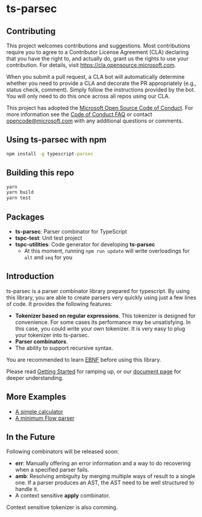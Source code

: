 # ts-parsec

## Contributing

This project welcomes contributions and suggestions.  Most contributions require you to agree to a
Contributor License Agreement (CLA) declaring that you have the right to, and actually do, grant us
the rights to use your contribution. For details, visit https://cla.opensource.microsoft.com.

When you submit a pull request, a CLA bot will automatically determine whether you need to provide
a CLA and decorate the PR appropriately (e.g., status check, comment). Simply follow the instructions
provided by the bot. You will only need to do this once across all repos using our CLA.

This project has adopted the [Microsoft Open Source Code of Conduct](https://opensource.microsoft.com/codeofconduct/).
For more information see the [Code of Conduct FAQ](https://opensource.microsoft.com/codeofconduct/faq/) or
contact [opencode@microsoft.com](mailto:opencode@microsoft.com) with any additional questions or comments.

## Using ts-parsec with npm

```cmd
npm install -g typescript-parsec
```

## Building this repo

```cmd
yarn
yarn build
yarn test
```

## Packages

- **ts-parsec**: Parser combinator for TypeScript
- **tspc-test**: Unit test project
- **tspc-utilities**: Code generator for developing **ts-parsec**
  - At this moment, running `npm run update` will write overloadings for `alt` and `seq` for you

## Introduction

ts-parsec is a parser combinator library prepared for typescript. By using this library, you are able to create parsers very quickly using just a few lines of code. It provides the following features:

- **Tokenizer based on regular expressions**. This tokenizer is designed for convenience. For some cases its performance may be unsatisfying. In this case, you could write your own tokenizer. It is very easy to plug your tokenizer into ts-parsec.
- **Parser combinators**.
- The ability to support recursive syntax.

You are recommended to learn [EBNF](https://en.wikipedia.org/wiki/Extended_Backus%E2%80%93Naur_form) before using this library.

Please read [Getting Started](./doc/GettingStarted.md) for ramping up, or our [document page](./doc/README.md) for deeper understanding.

## More Examples

- [A simple calculator](./packages/tspc-test/src/TestRecursiveParser.ts)
- [A minimum Flow parser](https://github.com/microsoft/react-native-tscodegen/blob/master/packages/minimum-flow-parser/src/Parser.ts)

## In the Future

Following combinators will be released soon:

- **err**: Manually offering an error information and a way to do recovering when a specified parser fails.
- **amb**: Resolving ambiguity by merging multiple ways of result to a single one. If a parser produces an AST, the AST need to be well structured to handle it.
- A context sensitive **apply** combinator.

Context sensitive tokenizer is also comming.
